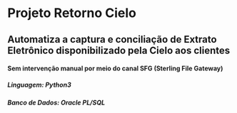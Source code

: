 # Projeto Retorno Cielo
## Automatiza a captura e conciliação de Extrato Eletrônico disponibilizado pela Cielo aos clientes

#### Sem intervenção manual por meio do canal SFG (Sterling File Gateway)

##### Linguagem: Python3 

##### Banco de Dados: Oracle PL/SQL

